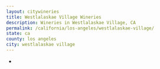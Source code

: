 ```yaml
---
layout: citywineries
title: Westlalaskae Village Wineries
description: Wineries in Westlalaskae Village, CA
permalink: /california/los-angeles/westlalaskae-village/
state: ca
county: los angeles
city: westlalaskae village
---
```

-
